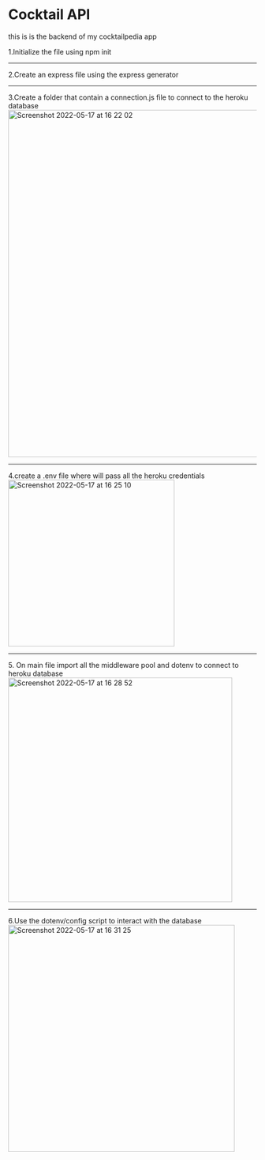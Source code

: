 # Cocktail API

this is is the backend of my cocktailpedia app

1.Initialize the file using npm init
<hr>
2.Create an express file using the express generator
<hr>
3.Create a folder that contain a connection.js file to connect to the heroku database

<img width="702" alt="Screenshot 2022-05-17 at 16 22 02" src="https://user-images.githubusercontent.com/74420607/168847916-47d6a420-30d9-4c33-a58c-c0ed11d860b3.png">
<hr>
4.create a .env file where will pass all the heroku credentials
<img width="337" alt="Screenshot 2022-05-17 at 16 25 10" src="https://user-images.githubusercontent.com/74420607/168848718-d6f8108a-910f-49ec-8485-ec5c07bd9714.png">
<hr>
5. On main file import all the middleware pool and dotenv to connect to heroku database

<img width="454" alt="Screenshot 2022-05-17 at 16 28 52" src="https://user-images.githubusercontent.com/74420607/168849545-9d8d6634-a1ee-4206-94ec-5e422ddef166.png">
<hr>
6.Use the dotenv/config script to interact with the database

<img width="459" alt="Screenshot 2022-05-17 at 16 31 25" src="https://user-images.githubusercontent.com/74420607/168850084-823961f2-47bc-4cdc-bded-44a6014dedd1.png">

 

